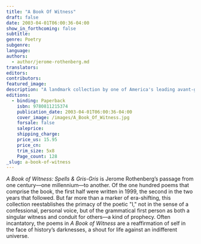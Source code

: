 ```yaml
---
title: "A Book Of Witness"
draft: false
date: 2003-04-01T06:00:36-04:00
show_in_forthcoming: false
subtitle:
genre: Poetry
subgenre:
language:
authors:
  - author/jerome-rothenberg.md
translators:
editors:
contributors:
featured_image:
description: "A landmark collection by one of America's leading avant-gardists. "
editions:
  - binding: Paperback
    isbn: 9780811215374
    publication_date: 2003-04-01T06:00:36-04:00
    cover_image: /images/A_Book_Of_Witness.jpg
    forsale: false
    saleprice:
    shipping_charge:
    price_us: 15.95
    price_cn:
    trim_size: 5x8
    Page_count: 128
_slug: a-book-of-witness
---
```


_A Book of Witness: Spells & Gris-Gris_ is Jerome Rothenberg’s passage from one century––one millennium––to another. Of the one hundred poems that comprise the book, the first half were written in 1999, the second in the two years that followed. But far more than a marker of era-shifting, this collection reestablishes the primacy of the poetic "I," not in the sense of a confessional, personal voice, but of the grammatical first person as both a singular witness and conduit for others––a kind of prophecy. Often incantatory, the poems in _A Book of Witness_ are a reaffirmation of self in the face of history’s darknesses, a shout for life against an indifferent universe.

